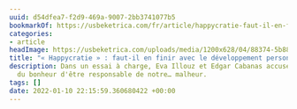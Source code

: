```yaml
---
uuid: d54dfea7-f2d9-469a-9007-2bb3741077b5
bookmarkOf: https://usbeketrica.com/fr/article/happycratie-faut-il-en-finir-avec-le-developpement-personnel
categories:
- article
headImage: https://usbeketrica.com/uploads/media/1200x628/04/88374-5b88061682c08.jpg?v=1-0
title: "« Happycratie » : faut-il en finir avec le développement personnel ?"
description: Dans un essai à charge, Eva Illouz et Edgar Cabanas accusent la dictature
  du bonheur d'être responsable de notre… malheur.
tags: []
date: 2022-01-10 22:15:59.360680422 +00:00
---
```


